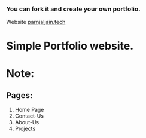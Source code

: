 ### You can fork it and create your own portfolio.

Website [parnjaljain.tech](https://www.pranjaljain.tech)

# Simple Portfolio website.

# Note:

## Pages:

1. Home Page
2. Contact-Us
3. About-Us
4. Projects

